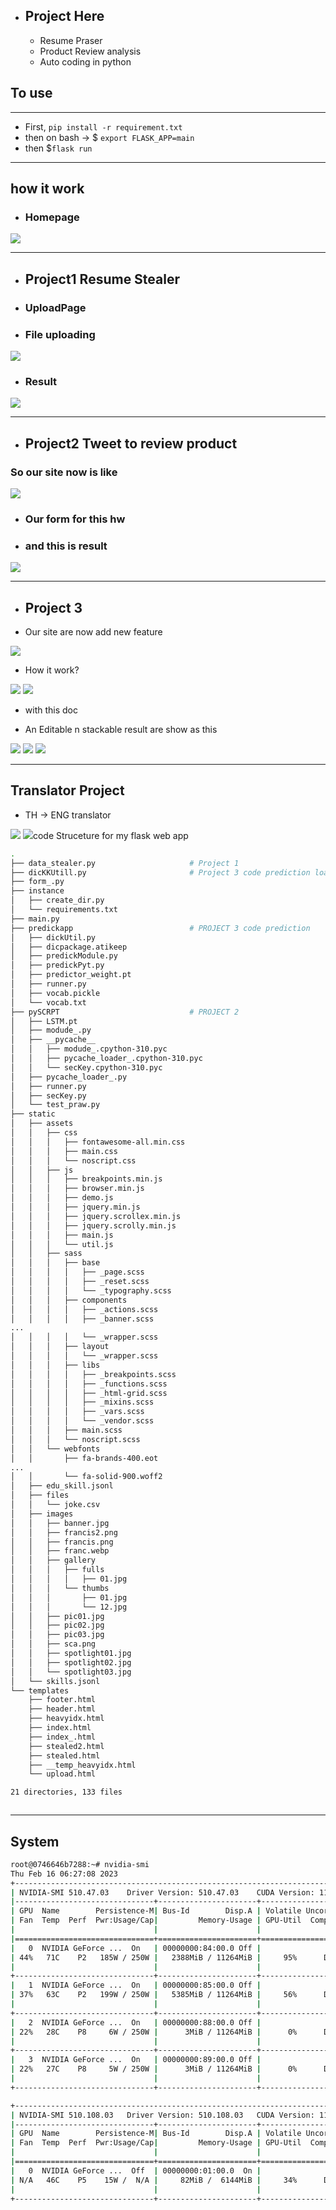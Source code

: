 - ## Project Here

  - Resume Praser
  - Product Review analysis
  - Auto coding in python

## To use

<!-- #### you can find tutorial on how to run flask app on `flask Doc`.

#### I use chatGPT to generate a jsonl pipeline for education title extracting and partial copied from Tonson
<img src = 'how_my_web_perform/chatgpt.png'>
 -->

----------------

- First, `pip install -r requirement.txt`
- then on bash -> $ `export FLASK_APP=main`
- then $`flask run`

-------------------

## how it work

- ### Homepage

 <img src = 'how_my_web_perform/homepage.png'>

-------------------------

- ## Project1 Resume Stealer

- ### UploadPage
<!-- <img src = 'how_my_web_perform/uploadpage2.png'> -->

- ### File uploading

<img src = 'how_my_web_perform/uploadafile.png'>

- ### Result

<img src = 'how_my_web_perform/result.png'>

---------------

- ## Project2 Tweet to review product
<!-- - ### I have 2 excute
<img src = 'how_my_web_perform/excute0.png'>

- ### second one
<img src = 'how_my_web_perform/excute1.png'>

- ## Maybe we should sent email to `Elon Musk` to sell `twitter` out or just let it went bankrupt. Since he do something in TWITTER API and that will not be free anymore T-T . -->

<!-- - ## Anyway, we still have our freind REDDIT -->
### So our site now is like

<img src = 'how_my_web_perform/hwtwmp.png'>

- ### Our form for this hw
<!-- <img src = 'how_my_web_perform/hw4form.png'> -->
- ### and this is result

<img src = 'how_my_web_perform/hw4result.png'>

-----------------------

- ## Project 3

- Our site are now add new feature

<img src= 'how_my_web_perform/dick0.png'>

- How it work?

<img src= 'how_my_web_perform/dick1.png'>
<img src= 'how_my_web_perform/dick2.png'>

- with this doc

<!-- ``` html
<form action="/evalg" method="post">
    {% if generate %}
    <textarea type="text" name='old' style="border:none; outline:none;" id="input-field2"
        oninput="resizeTextarea()">{{generate}}</textarea>
    {% endif %}
    <input type="text" name='dick' style="border:none; outline:none;" id="input-field" />
    <button type="submit">Submit</button>
</form>
<script>

    function generateRandomString(length) {
        let result = '';
        const characters = 'ABCDEFGHIJKLMNOPQRSTUVWXYZabcdefghijklmnopqrstuvwxyz0123456789';
        const charactersLength = characters.length;
        for (let i = 0; i < length; i++) {
            result += characters.charAt(Math.floor(Math.random() * charactersLength));
        }
        return result;
    }
    const inputField = document.getElementById("input-field");
    inputField.addEventListener("keyup", function (event) {
        if (event.keyCode === 13) {
            const inputValue = inputField.value;
            const randomString = generateRandomString(5); // Change the length as per your requirement
            inputField.value = `${inputValue} ${randomString}`;
        }
    });

    function resizeTextarea() {
        const textarea = document.getElementById("input-field2");
        textarea.style.height = "1px";
        textarea.style.height = (25 + textarea.scrollHeight) + "px";
    }

</script>
<style>
    #input-field2 {
        resize: none;
        height: 500px;
        overflow-y: scroll;
    }
</style>
``` -->

- An Editable n stackable result are show as this  

<img src= 'how_my_web_perform/dick3.png'>
<img src= 'how_my_web_perform/dick4.png'>
<img src= 'how_my_web_perform/dick5.png'>

------------------------------

## Translator Project

- TH -> ENG translator

<img src= 'how_my_web_perform/MT1.png'>
<img src= 'how_my_web_perform/MT2.png'

## code Struceture for my flask web app

```bash
.
├── data_stealer.py                     # Project 1
├── dicKKUtill.py                       # Project 3 code prediction loader
├── form_.py
├── instance
│   ├── create_dir.py
│   └── requirements.txt
├── main.py
├── predickapp                          # PROJECT 3 code prediction 
│   ├── dickUtil.py
│   ├── dicpackage.atikeep
│   ├── predickModule.py
│   ├── predickPyt.py
│   ├── predictor_weight.pt
│   ├── runner.py
│   ├── vocab.pickle
│   └── vocab.txt
├── pySCRPT                             # PROJECT 2
│   ├── LSTM.pt
│   ├── modude_.py
│   ├── __pycache__
│   │   ├── modude_.cpython-310.pyc
│   │   ├── pycache_loader_.cpython-310.pyc
│   │   └── secKey.cpython-310.pyc
│   ├── pycache_loader_.py
│   ├── runner.py
│   ├── secKey.py
│   └── test_praw.py
├── static
│   ├── assets
│   │   ├── css
│   │   │   ├── fontawesome-all.min.css
│   │   │   ├── main.css
│   │   │   └── noscript.css
│   │   ├── js
│   │   │   ├── breakpoints.min.js
│   │   │   ├── browser.min.js
│   │   │   ├── demo.js
│   │   │   ├── jquery.min.js
│   │   │   ├── jquery.scrollex.min.js
│   │   │   ├── jquery.scrolly.min.js
│   │   │   ├── main.js
│   │   │   └── util.js
│   │   ├── sass
│   │   │   ├── base
│   │   │   │   ├── _page.scss
│   │   │   │   ├── _reset.scss
│   │   │   │   └── _typography.scss
│   │   │   ├── components
│   │   │   │   ├── _actions.scss
│   │   │   │   ├── _banner.scss
...
│   │   │   │   └── _wrapper.scss
│   │   │   ├── layout
│   │   │   │   └── _wrapper.scss
│   │   │   ├── libs
│   │   │   │   ├── _breakpoints.scss
│   │   │   │   ├── _functions.scss
│   │   │   │   ├── _html-grid.scss
│   │   │   │   ├── _mixins.scss
│   │   │   │   ├── _vars.scss
│   │   │   │   └── _vendor.scss
│   │   │   ├── main.scss
│   │   │   └── noscript.scss
│   │   └── webfonts
│   │       ├── fa-brands-400.eot
...
│   │       └── fa-solid-900.woff2
│   ├── edu_skill.jsonl
│   ├── files
│   │   └── joke.csv
│   ├── images
│   │   ├── banner.jpg
│   │   ├── francis2.png
│   │   ├── francis.png
│   │   ├── franc.webp
│   │   ├── gallery
│   │   │   ├── fulls
│   │   │   │   ├── 01.jpg
│   │   │   └── thumbs
│   │   │       ├── 01.jpg
│   │   │       └── 12.jpg
│   │   ├── pic01.jpg
│   │   ├── pic02.jpg
│   │   ├── pic03.jpg
│   │   ├── sca.png
│   │   ├── spotlight01.jpg
│   │   ├── spotlight02.jpg
│   │   └── spotlight03.jpg
│   └── skills.jsonl
└── templates
    ├── footer.html
    ├── header.html
    ├── heavyidx.html
    ├── index.html
    ├── index_.html
    ├── stealed2.html
    ├── stealed.html
    ├── __temp_heavyidx.html
    └── upload.html

21 directories, 133 files



```

-----------------------

## System

```bash
root@0746646b7288:~# nvidia-smi
Thu Feb 16 06:27:08 2023       
+-----------------------------------------------------------------------------+
| NVIDIA-SMI 510.47.03    Driver Version: 510.47.03    CUDA Version: 11.6     |
|-------------------------------+----------------------+----------------------+
| GPU  Name        Persistence-M| Bus-Id        Disp.A | Volatile Uncorr. ECC |
| Fan  Temp  Perf  Pwr:Usage/Cap|         Memory-Usage | GPU-Util  Compute M. |
|                               |                      |               MIG M. |
|===============================+======================+======================|
|   0  NVIDIA GeForce ...  On   | 00000000:84:00.0 Off |                  N/A |
| 44%   71C    P2   185W / 250W |   2388MiB / 11264MiB |     95%      Default |
|                               |                      |                  N/A |
+-------------------------------+----------------------+----------------------+
|   1  NVIDIA GeForce ...  On   | 00000000:85:00.0 Off |                  N/A |
| 37%   63C    P2   199W / 250W |   5385MiB / 11264MiB |     56%      Default |
|                               |                      |                  N/A |
+-------------------------------+----------------------+----------------------+
|   2  NVIDIA GeForce ...  On   | 00000000:88:00.0 Off |                  N/A |
| 22%   28C    P8     6W / 250W |      3MiB / 11264MiB |      0%      Default |
|                               |                      |                  N/A |
+-------------------------------+----------------------+----------------------+
|   3  NVIDIA GeForce ...  On   | 00000000:89:00.0 Off |                  N/A |
| 22%   27C    P8     5W / 250W |      3MiB / 11264MiB |      0%      Default |
|                               |                      |                  N/A |
+-------------------------------+----------------------+----------------------+

+-----------------------------------------------------------------------------+
| NVIDIA-SMI 510.108.03   Driver Version: 510.108.03   CUDA Version: 11.6     |
|-------------------------------+----------------------+----------------------+
| GPU  Name        Persistence-M| Bus-Id        Disp.A | Volatile Uncorr. ECC |
| Fan  Temp  Perf  Pwr:Usage/Cap|         Memory-Usage | GPU-Util  Compute M. |
|                               |                      |               MIG M. |
|===============================+======================+======================|
|   0  NVIDIA GeForce ...  Off  | 00000000:01:00.0  On |                  N/A |
| N/A   46C    P5    15W /  N/A |     82MiB /  6144MiB |     34%      Default |
|                               |                      |                  N/A |
+-------------------------------+----------------------+----------------------+



```
